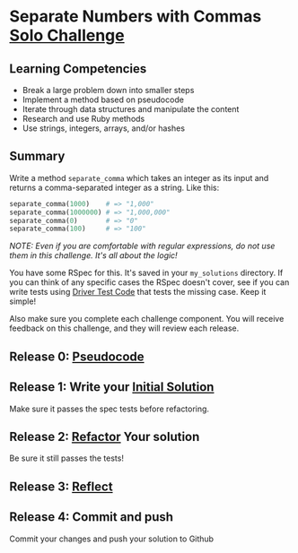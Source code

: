 # Separate Numbers with Commas [Solo Challenge](https://github.com/dev-academy-phase0/phase-0-handbook/blob/master/solo-challenges.md)

## Learning Competencies
- Break a large problem down into smaller steps
- Implement a method based on pseudocode
- Iterate through data structures and manipulate the content
- Research and use Ruby methods
- Use strings, integers, arrays, and/or hashes

## Summary
Write a method `separate_comma` which takes an integer as its input and returns a comma-separated integer as a string. Like this:

```ruby
separate_comma(1000)    # => "1,000"
separate_comma(1000000) # => "1,000,000"
separate_comma(0)       # => "0"
separate_comma(100)     # => "100"
```

*NOTE: Even if you are comfortable with regular expressions, do not use them in this challenge. It's all about the logic!*

You have some RSpec for this. It's saved in your `my_solutions` directory. If you can think of any specific cases the RSpec doesn't cover, see if you can write tests using [Driver Test Code](https://github.com/dev-academy-phase0/phase-0-handbook/blob/master/coding-references/driver-code.md) that tests the missing case. Keep it simple!

Also make sure you complete each challenge component. You will receive feedback on this challenge, and they will review each release.

## Release 0: [Pseudocode](https://github.com/dev-academy-phase0/phase-0-handbook/blob/master/coding-references/pseudocode.md)

## Release 1: Write your [Initial Solution](https://github.com/dev-academy-phase0/phase-0-handbook/blob/master/coding-references/initial-solution.md)

Make sure it passes the spec tests before refactoring.

## Release 2: [Refactor](https://github.com/dev-academy-phase0/phase-0-handbook/blob/master/coding-references/refactoring.md) Your solution

Be sure it still passes the tests!

## Release 3: [Reflect](https://github.com/dev-academy-phase0/phase-0-handbook/blob/master/coding-references/reflection-guidelines.md)


## Release 4: Commit and push
Commit your changes and push your solution to Github
